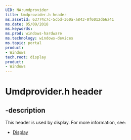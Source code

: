 ```yaml
---
UID: NA:umdprovider
title: Umdprovider.h header
ms.assetid: 63774c7c-5cbd-360a-a843-0f6012d66a41
ms.date: 05/09/2018
ms.keywords: 
ms.prod: windows-hardware
ms.technology: windows-devices
ms.topic: portal
product:
- Windows
tech.root: display
product:
- Windows
---
```


# Umdprovider.h header


## -description


This header is used by display. For more information, see:

- [Display](../_display/index.md)
